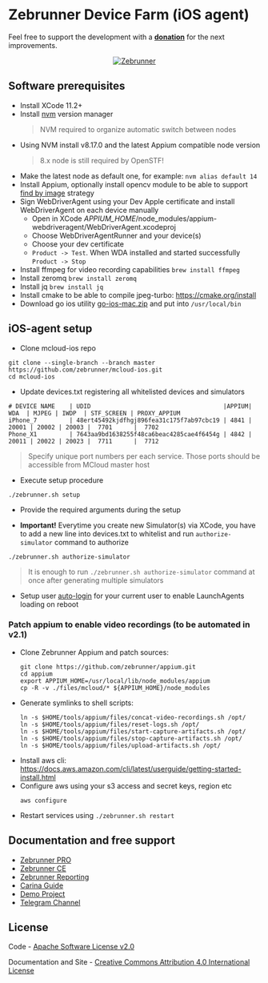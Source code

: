 Zebrunner Device Farm (iOS agent)
==================

Feel free to support the development with a [**donation**](https://www.paypal.com/donate?hosted_button_id=JLQ4U468TWQPS) for the next improvements.

<p align="center">
  <a href="https://zebrunner.com/"><img alt="Zebrunner" src="https://github.com/zebrunner/zebrunner/raw/master/docs/img/zebrunner_intro.png"></a>
</p>

## Software prerequisites
* Install XCode 11.2+
* Install [nvm](https://github.com/nvm-sh/nvm) version manager
  > NVM required to organize automatic switch between nodes
* Using NVM install v8.17.0 and the latest Appium compatible node version
  > 8.x node is still required by OpenSTF!
* Make the latest node as default one, for example:
  `nvm alias default 14`
* Install Appium, optionally install opencv module to be able to support [find by image](https://zebrunner.github.io/carina/automation/mobile/#how-to-use-find-by-image-strategy) strategy
* Sign WebDriverAgent using your Dev Apple certificate and install WebDriverAgent on each device manually
  * Open in XCode <i>APPIUM_HOME</i>/node_modules/appium-webdriveragent/WebDriverAgent.xcodeproj
  * Choose WebDriverAgentRunner and your device(s)
  * Choose your dev certificate
  * `Product -> Test`. When WDA installed and started successfully `Product -> Stop`
* Install ffmpeg for video recording capabilities
  `brew install ffmpeg`
* Install zeromq
  `brew install zeromq`
* Install jq
  `brew install jq`
* Install cmake to be able to compile jpeg-turbo: https://cmake.org/install
* Download go ios utility [go-ios-mac.zip](https://github.com/danielpaulus/go-ios/releases/latest/download/go-ios-mac.zip) and put into `/usr/local/bin`

## iOS-agent setup
* Clone mcloud-ios repo
```
git clone --single-branch --branch master https://github.com/zebrunner/mcloud-ios.git
cd mcloud-ios
```

* Update devices.txt registering all whitelisted devices and simulators
```
# DEVICE NAME    | UDID                                     |APPIUM|  WDA  | MJPEG | IWDP  | STF_SCREEN | PROXY_APPIUM
iPhone_7         | 48ert45492kjdfhgj896fea31c175f7ab97cbc19 | 4841 | 20001 | 20002 | 20003 |  7701      |  7702
Phone_X1         | 7643aa9bd1638255f48ca6beac4285cae4f6454g | 4842 | 20011 | 20022 | 20023 |  7711      |  7712
```

  > Specify unique port numbers per each service. Those ports should be accessible from MCloud master host

* Execute setup procedure
```
./zebrunner.sh setup
```

* Provide the required arguments during the setup

* <b>Important!</b> Everytime you create new Simulator(s) via XCode, you have to add a new line into devices.txt to whitelist and run `authorize-simulator` command to authorize
```
./zebrunner.sh authorize-simulator
```
  > It is enough to run `./zebrunner.sh authorize-simulator` command at once after generating multiple simulators

* Setup user [auto-login](https://support.apple.com/en-us/HT201476) for your current user to enable LaunchAgents loading on reboot

### Patch appium to enable video recordings (to be automated in v2.1)
* Clone Zebrunner Appium and patch sources:
  ```
  git clone https://github.com/zebrunner/appium.git
  cd appium
  export APPIUM_HOME=/usr/local/lib/node_modules/appium
  cp -R -v ./files/mcloud/* ${APPIUM_HOME}/node_modules
  ```
* Generate symlinks to shell scripts:
  ```
  ln -s $HOME/tools/appium/files/concat-video-recordings.sh /opt/
  ln -s $HOME/tools/appium/files/reset-logs.sh /opt/
  ln -s $HOME/tools/appium/files/start-capture-artifacts.sh /opt/
  ln -s $HOME/tools/appium/files/stop-capture-artifacts.sh /opt/
  ln -s $HOME/tools/appium/files/upload-artifacts.sh /opt/
  ```
* Install aws cli: https://docs.aws.amazon.com/cli/latest/userguide/getting-started-install.html
* Configure aws using your s3 access and secret keys, region etc
  ```
  aws configure
  ```
* Restart services using `./zebrunner.sh restart`

## Documentation and free support
* [Zebrunner PRO](https://zebrunner.com)
* [Zebrunner CE](https://zebrunner.github.io/community-edition)
* [Zebrunner Reporting](https://zebrunner.com/documentation)
* [Carina Guide](http://zebrunner.github.io/carina)
* [Demo Project](https://github.com/zebrunner/carina-demo)
* [Telegram Channel](https://t.me/zebrunner)

## License
Code - [Apache Software License v2.0](http://www.apache.org/licenses/LICENSE-2.0)

Documentation and Site - [Creative Commons Attribution 4.0 International License](http://creativecommons.org/licenses/by/4.0/deed.en_US)
